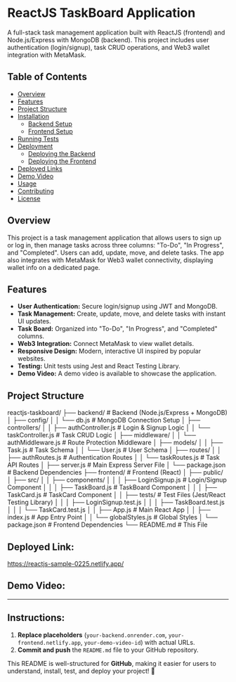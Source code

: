 # ReactJS TaskBoard Application

A full-stack task management application built with ReactJS (frontend) and Node.js/Express with MongoDB (backend). This project includes user authentication (login/signup), task CRUD operations, and Web3 wallet integration with MetaMask.

## Table of Contents

- [Overview](#overview)
- [Features](#features)
- [Project Structure](#project-structure)
- [Installation](#installation)
  - [Backend Setup](#backend-setup)
  - [Frontend Setup](#frontend-setup)
- [Running Tests](#running-tests)
- [Deployment](#deployment)
  - [Deploying the Backend](#deploying-the-backend)
  - [Deploying the Frontend](#deploying-the-frontend)
- [Deployed Links](#deployed-links)
- [Demo Video](#demo-video)
- [Usage](#usage)
- [Contributing](#contributing)
- [License](#license)

## Overview

This project is a task management application that allows users to sign up or log in, then manage tasks across three columns: "To-Do", "In Progress", and "Completed". Users can add, update, move, and delete tasks. The app also integrates with MetaMask for Web3 wallet connectivity, displaying wallet info on a dedicated page.

## Features

- **User Authentication:** Secure login/signup using JWT and MongoDB.
- **Task Management:** Create, update, move, and delete tasks with instant UI updates.
- **Task Board:** Organized into "To-Do", "In Progress", and "Completed" columns.
- **Web3 Integration:** Connect MetaMask to view wallet details.
- **Responsive Design:** Modern, interactive UI inspired by popular websites.
- **Testing:** Unit tests using Jest and React Testing Library.
- **Demo Video:** A demo video is available to showcase the application.

## Project Structure
reactjs-taskboard/ ├── backend/ # Backend (Node.js/Express + MongoDB) │ ├── config/ │ │ └── db.js # MongoDB Connection Setup │ ├── controllers/ │ │ ├── authController.js # Login & Signup Logic │ │ └── taskController.js # Task CRUD Logic │ ├── middleware/ │ │ └── authMiddleware.js # Route Protection Middleware │ ├── models/ │ │ ├── Task.js # Task Schema │ │ └── User.js # User Schema │ ├── routes/ │ │ ├── authRoutes.js # Authentication Routes │ │ └── taskRoutes.js # Task API Routes │ ├── server.js # Main Express Server File │ └── package.json # Backend Dependencies ├── frontend/ # Frontend (React) │ ├── public/ │ ├── src/ │ │ ├── components/ │ │ │ ├── LoginSignup.js # Login/Signup Component │ │ │ ├── TaskBoard.js # TaskBoard Component │ │ │ ├── TaskCard.js # TaskCard Component │ │ ├── tests/ # Test Files (Jest/React Testing Library) │ │ │ ├── LoginSignup.test.js │ │ │ ├── TaskBoard.test.js │ │ │ └── TaskCard.test.js │ │ ├── App.js # Main React App │ │ ├── index.js # App Entry Point │ │ └── globalStyles.js # Global Styles │ └── package.json # Frontend Dependencies └── README.md # This File

## Deployed Link:
https://reactjs-sample-0225.netlify.app/

## Demo Video:


---

## Instructions:
1. **Replace placeholders** (`your-backend.onrender.com`, `your-frontend.netlify.app`, `your-demo-video-id`) with actual URLs.
2. **Commit and push** the `README.md` file to your GitHub repository.

This README is well-structured for **GitHub**, making it easier for users to understand, install, test, and deploy your project! 🚀

